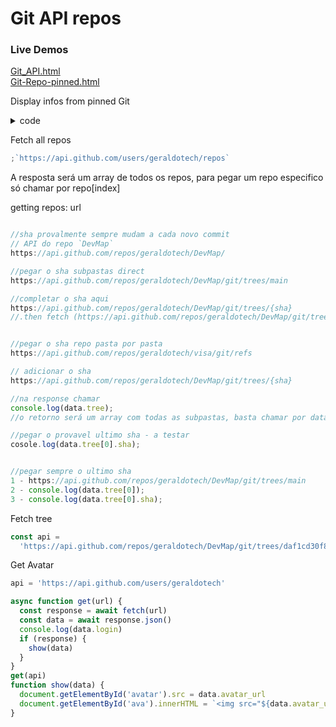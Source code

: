 # Git API repos

### Live Demos

[Git_API.html](./live/Git_API.html)  
[Git-Repo-pinned.html](./live/Git-Repo-pinned.html)

Display infos from pinned Git

<details>
<summary>code</summary>

```js
async function getgit(info) {
  const repos = await fetch(
    'https://gh-pinned-repos.egoist.dev/?username=geraldotech'
  )
    .then((res) => res.json())
    .then((resff) => console.log(resff))
}
getgit()
```

</details>

Fetch all repos

```js
;`https://api.github.com/users/geraldotech/repos`
```

A resposta será um array de todos os repos, para pegar um repo especifico só chamar por repo[index]

getting repos: url

```js

//sha provalmente sempre mudam a cada novo commit
// API do repo `DevMap`
https://api.github.com/repos/geraldotech/DevMap/

//pegar o sha subpastas direct
https://api.github.com/repos/geraldotech/DevMap/git/trees/main

//completar o sha aqui
https://api.github.com/repos/geraldotech/DevMap/git/trees/{sha}
//.then fetch (https://api.github.com/repos/geraldotech/DevMap/git/trees/661cc2358c0741d654f6afb1620f65cc9b4b003b)


//pegar o sha repo pasta por pasta
https://api.github.com/repos/geraldotech/visa/git/refs

// adicionar o sha
https://api.github.com/repos/geraldotech/DevMap/git/trees/{sha}

//na response chamar
console.log(data.tree);
//o retorno será um array com todas as subpastas, basta chamar por data.tree[0]

//pegar o provavel ultimo sha - a testar
cosole.log(data.tree[0].sha);


//pegar sempre o ultimo sha
1 - https://api.github.com/repos/geraldotech/DevMap/git/trees/main
2 - console.log(data.tree[0]);
3 - console.log(data.tree[0].sha);

```

Fetch tree

```js
const api =
  'https://api.github.com/repos/geraldotech/DevMap/git/trees/daf1cd30f89ad0ea0d48f34855c5706d023c4f21'
```

Get Avatar

```js
api = 'https://api.github.com/users/geraldotech'

async function get(url) {
  const response = await fetch(url)
  const data = await response.json()
  console.log(data.login)
  if (response) {
    show(data)
  }
}
get(api)
function show(data) {
  document.getElementById('avatar').src = data.avatar_url
  document.getElementById('ava').innerHTML = `<img src="${data.avatar_url}" />`
}
```
